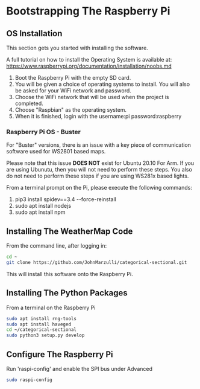 # Bootstrapping The Raspberry Pi

## OS Installation

This section gets you started with installing the software.

A full tutorial on how to install the Operating System is available at: <https://www.raspberrypi.org/documentation/installation/noobs.md>

1. Boot the Raspberry Pi with the empty SD card.
2. You will be given a choice of operating systems to install. You will also be asked for your WiFi network and password.
3. Choose the WiFi network that will be used when the project is completed.
4. Choose "Raspbian" as the operating system.
5. When it is finished, login with the username:pi password:raspberry

### Raspberry Pi OS - Buster

For "Buster" versions, there is an issue with a key piece of communication software used for WS2801 based maps.

Please note that this issue **DOES NOT** exist for Ubuntu 20.10 For Arm. If you are using Ubunutu, then you will not need to perform these steps. You also do not need to perform these steps if you are using WS281x based lights.

From a terminal prompt on the Pi, please execute the following commands:

1. pip3 install spidev==3.4 --force-reinstall
2. sudo apt install nodejs
3. sudo apt install npm

## Installing The WeatherMap Code

From the command line, after logging in:

```bash
cd ~
git clone https://github.com/JohnMarzulli/categorical-sectional.git
```

This will install this software onto the Raspberry Pi.

## Installing The Python Packages

From a terminal on the Raspberry Pi

```bash
sudo apt install rng-tools
sudo apt install haveged
cd ~/categorical-sectional
sudo python3 setup.py develop
```

## Configure The Raspberry Pi

Run 'raspi-config' and enable the SPI bus under Advanced

```bash
sudo raspi-config
```

